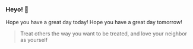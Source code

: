 ### Heyo! 👋

Hope you have a great day today!
Hope you have a great day tomorrow!

> Treat others the way you want to be treated, and love your neighbor as yourself
